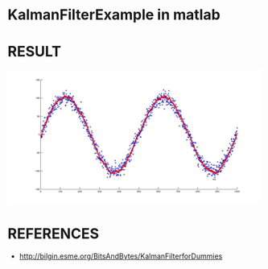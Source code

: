 # KalmanFilterExample in matlab

# RESULT
![](https://github.com/wennycooper/KalmanFilterExample/blob/master/kalman0.jpg)

# REFERENCES
* http://bilgin.esme.org/BitsAndBytes/KalmanFilterforDummies

